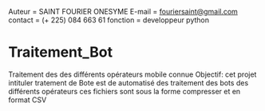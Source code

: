 Auteur = SAINT FOURIER ONESYME
E-mail = fouriersaint@gmail.com
contact = (+ 225) 084 663 61
fonction = developpeur python

# Traitement_Bot
Traitement des des différents opérateurs mobile connue 
Objectif: cet projet intituler tratement de Bote est de automatisé des traitement des bots des différents opérateurs
           ces fichiers sont sous la forme compresser et en format CSV
